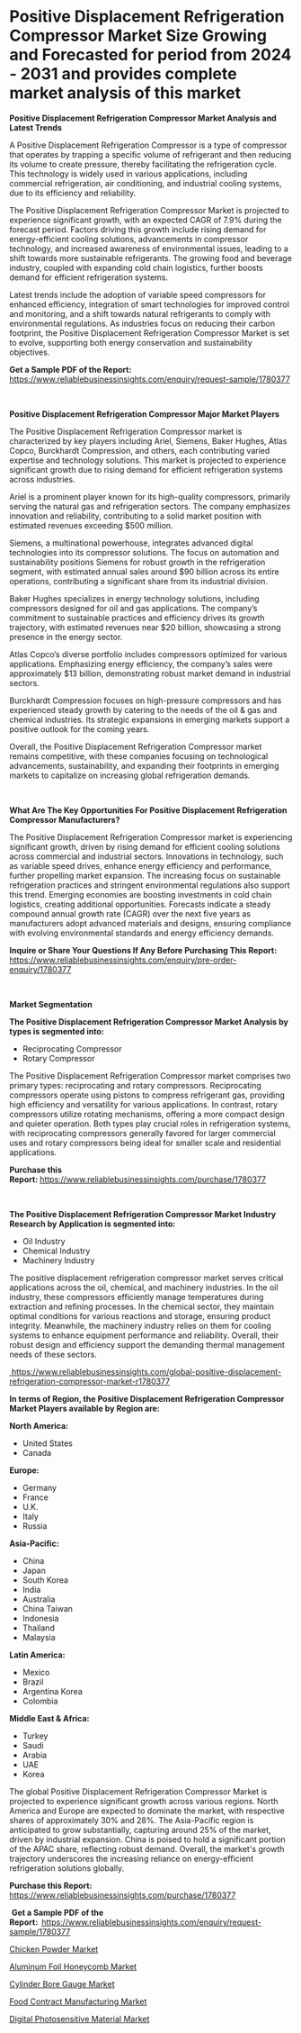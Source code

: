 <p><h1>Positive Displacement Refrigeration Compressor Market Size Growing and Forecasted for period from 2024 - 2031 and provides complete market analysis of this market</h1></p><p><strong>Positive Displacement Refrigeration Compressor Market Analysis and Latest Trends</strong></p>
<p><p>A Positive Displacement Refrigeration Compressor is a type of compressor that operates by trapping a specific volume of refrigerant and then reducing its volume to create pressure, thereby facilitating the refrigeration cycle. This technology is widely used in various applications, including commercial refrigeration, air conditioning, and industrial cooling systems, due to its efficiency and reliability.</p><p>The Positive Displacement Refrigeration Compressor Market is projected to experience significant growth, with an expected CAGR of 7.9% during the forecast period. Factors driving this growth include rising demand for energy-efficient cooling solutions, advancements in compressor technology, and increased awareness of environmental issues, leading to a shift towards more sustainable refrigerants. The growing food and beverage industry, coupled with expanding cold chain logistics, further boosts demand for efficient refrigeration systems.</p><p>Latest trends include the adoption of variable speed compressors for enhanced efficiency, integration of smart technologies for improved control and monitoring, and a shift towards natural refrigerants to comply with environmental regulations. As industries focus on reducing their carbon footprint, the Positive Displacement Refrigeration Compressor Market is set to evolve, supporting both energy conservation and sustainability objectives.</p></p>
<p><strong>Get a Sample PDF of the Report:&nbsp;</strong> <a href="https://www.reliablebusinessinsights.com/enquiry/request-sample/1780377?utm_campaign=62&utm_medium=2&utm_source=Github&utm_content=ia&utm_term=09102024&utm_id=positive-displacement-refrigeration-compressor">https://www.reliablebusinessinsights.com/enquiry/request-sample/1780377</a></p>
<p>&nbsp;</p>
<p><strong>Positive Displacement Refrigeration Compressor Major Market Players</strong></p>
<p><p>The Positive Displacement Refrigeration Compressor market is characterized by key players including Ariel, Siemens, Baker Hughes, Atlas Copco, Burckhardt Compression, and others, each contributing varied expertise and technology solutions. This market is projected to experience significant growth due to rising demand for efficient refrigeration systems across industries.</p><p>Ariel is a prominent player known for its high-quality compressors, primarily serving the natural gas and refrigeration sectors. The company emphasizes innovation and reliability, contributing to a solid market position with estimated revenues exceeding $500 million.</p><p>Siemens, a multinational powerhouse, integrates advanced digital technologies into its compressor solutions. The focus on automation and sustainability positions Siemens for robust growth in the refrigeration segment, with estimated annual sales around $90 billion across its entire operations, contributing a significant share from its industrial division.</p><p>Baker Hughes specializes in energy technology solutions, including compressors designed for oil and gas applications. The company’s commitment to sustainable practices and efficiency drives its growth trajectory, with estimated revenues near $20 billion, showcasing a strong presence in the energy sector.</p><p>Atlas Copco’s diverse portfolio includes compressors optimized for various applications. Emphasizing energy efficiency, the company’s sales were approximately $13 billion, demonstrating robust market demand in industrial sectors.</p><p>Burckhardt Compression focuses on high-pressure compressors and has experienced steady growth by catering to the needs of the oil & gas and chemical industries. Its strategic expansions in emerging markets support a positive outlook for the coming years.</p><p>Overall, the Positive Displacement Refrigeration Compressor market remains competitive, with these companies focusing on technological advancements, sustainability, and expanding their footprints in emerging markets to capitalize on increasing global refrigeration demands.</p></p>
<p>&nbsp;</p>
<p><strong>What Are The Key Opportunities For Positive Displacement Refrigeration Compressor Manufacturers?</strong></p>
<p><p>The Positive Displacement Refrigeration Compressor market is experiencing significant growth, driven by rising demand for efficient cooling solutions across commercial and industrial sectors. Innovations in technology, such as variable speed drives, enhance energy efficiency and performance, further propelling market expansion. The increasing focus on sustainable refrigeration practices and stringent environmental regulations also support this trend. Emerging economies are boosting investments in cold chain logistics, creating additional opportunities. Forecasts indicate a steady compound annual growth rate (CAGR) over the next five years as manufacturers adopt advanced materials and designs, ensuring compliance with evolving environmental standards and energy efficiency demands.</p></p>
<p><strong>Inquire or Share Your Questions If Any Before Purchasing This Report:</strong> <a href="https://www.reliablebusinessinsights.com/enquiry/pre-order-enquiry/1780377?utm_campaign=62&utm_medium=2&utm_source=Github&utm_content=ia&utm_term=09102024&utm_id=positive-displacement-refrigeration-compressor">https://www.reliablebusinessinsights.com/enquiry/pre-order-enquiry/1780377</a></p>
<p>&nbsp;</p>
<p><strong>Market Segmentation</strong></p>
<p><strong>The Positive Displacement Refrigeration Compressor Market Analysis by types is segmented into:</strong></p>
<p><ul><li>Reciprocating Compressor</li><li>Rotary Compressor</li></ul></p>
<p><p>The Positive Displacement Refrigeration Compressor market comprises two primary types: reciprocating and rotary compressors. Reciprocating compressors operate using pistons to compress refrigerant gas, providing high efficiency and versatility for various applications. In contrast, rotary compressors utilize rotating mechanisms, offering a more compact design and quieter operation. Both types play crucial roles in refrigeration systems, with reciprocating compressors generally favored for larger commercial uses and rotary compressors being ideal for smaller scale and residential applications.</p></p>
<p><strong>Purchase this Report:&nbsp;</strong><a href="https://www.reliablebusinessinsights.com/purchase/1780377?utm_campaign=62&utm_medium=2&utm_source=Github&utm_content=ia&utm_term=09102024&utm_id=positive-displacement-refrigeration-compressor">https://www.reliablebusinessinsights.com/purchase/1780377</a></p>
<p>&nbsp;</p>
<p><strong>The Positive Displacement Refrigeration Compressor Market Industry Research by Application is segmented into:</strong></p>
<p><ul><li>Oil Industry</li><li>Chemical Industry</li><li>Machinery Industry</li></ul></p>
<p><p>The positive displacement refrigeration compressor market serves critical applications across the oil, chemical, and machinery industries. In the oil industry, these compressors efficiently manage temperatures during extraction and refining processes. In the chemical sector, they maintain optimal conditions for various reactions and storage, ensuring product integrity. Meanwhile, the machinery industry relies on them for cooling systems to enhance equipment performance and reliability. Overall, their robust design and efficiency support the demanding thermal management needs of these sectors.</p></p>
<p><a href="https://www.reliablebusinessinsights.com/global-positive-displacement-refrigeration-compressor-market-r1780377?utm_campaign=62&utm_medium=2&utm_source=Github&utm_content=ia&utm_term=09102024&utm_id=positive-displacement-refrigeration-compressor">&nbsp;https://www.reliablebusinessinsights.com/global-positive-displacement-refrigeration-compressor-market-r1780377</a></p>
<p><strong>In terms of Region, the Positive Displacement Refrigeration Compressor Market Players available by Region are:</strong></p>
<p>
    <p> <strong> North America: </strong>
        <ul>
            <li>United States</li>
            <li>Canada</li>
        </ul>
        </p> 
    <p> <strong> Europe: </strong>
        <ul>
            <li>Germany</li>
            <li>France</li>
            <li>U.K.</li>
            <li>Italy</li>
            <li>Russia</li>
        </ul>
        </p> 
    <p> <strong> Asia-Pacific: </strong>
        <ul>
            <li>China</li>
            <li>Japan</li>
            <li>South Korea</li>
            <li>India</li>
            <li>Australia</li>
            <li>China Taiwan</li>
            <li>Indonesia</li>
            <li>Thailand</li>
            <li>Malaysia</li>
        </ul>
        </p> 
    <p> <strong> Latin America: </strong>
        <ul>
            <li>Mexico</li>
            <li>Brazil</li>
            <li>Argentina Korea</li>
            <li>Colombia</li>
        </ul>
        </p> 
    <p> <strong> Middle East & Africa: </strong>
        <ul>
            <li>Turkey</li>
            <li>Saudi</li>
            <li>Arabia</li>
            <li>UAE</li>
            <li>Korea</li>
        </ul>
    </p>
    </p>
<p><p>The global Positive Displacement Refrigeration Compressor Market is projected to experience significant growth across various regions. North America and Europe are expected to dominate the market, with respective shares of approximately 30% and 28%. The Asia-Pacific region is anticipated to grow substantially, capturing around 25% of the market, driven by industrial expansion. China is poised to hold a significant portion of the APAC share, reflecting robust demand. Overall, the market's growth trajectory underscores the increasing reliance on energy-efficient refrigeration solutions globally.</p></p>
<p><strong>Purchase this Report: </strong><a href="https://www.reliablebusinessinsights.com/purchase/1780377?utm_campaign=62&utm_medium=2&utm_source=Github&utm_content=ia&utm_term=09102024&utm_id=positive-displacement-refrigeration-compressor">https://www.reliablebusinessinsights.com/purchase/1780377</a></p>
<p>&nbsp;<strong>Get a Sample PDF of the Report:&nbsp;&nbsp;</strong><a href="https://www.reliablebusinessinsights.com/enquiry/request-sample/1780377?utm_campaign=62&utm_medium=2&utm_source=Github&utm_content=ia&utm_term=09102024&utm_id=positive-displacement-refrigeration-compressor">https://www.reliablebusinessinsights.com/enquiry/request-sample/1780377</a></p>
<p><strong></strong></p>
<p><p><a href="https://issuu.com/reportprime-2/docs/chicken-powder-market-size-2030.ppt_704e0209d2a09e?utm_campaign=62&utm_medium=2&utm_source=Github&utm_content=ia&utm_term=09102024&utm_id=positive-displacement-refrigeration-compressor">Chicken Powder Market</a></p><p><a href="https://github.com/MCGEE-CRANECaitlyn/Market-Research-Report-List-1/blob/main/aluminum-foil-honeycomb-market.md?utm_campaign=62&utm_medium=2&utm_source=Github&utm_content=ia&utm_term=09102024&utm_id=positive-displacement-refrigeration-compressor">Aluminum Foil Honeycomb Market</a></p><p><a href="https://www.linkedin.com/pulse/exploring-cylinder-bore-gauge-market-dynamics-revenue-analysis-tscte?utm_campaign=62&utm_medium=2&utm_source=Github&utm_content=ia&utm_term=09102024&utm_id=positive-displacement-refrigeration-compressor">Cylinder Bore Gauge Market</a></p><p><a href="https://issuu.com/reportprime-2/docs/food-contract-manufacturing-market-_a0f4d27911e157?utm_campaign=62&utm_medium=2&utm_source=Github&utm_content=ia&utm_term=09102024&utm_id=positive-displacement-refrigeration-compressor">Food Contract Manufacturing Market</a></p><p><a href="https://github.com/abbiewimld/Market-Research-Report-List-1/blob/main/digital-photosensitive-material-market.md?utm_campaign=62&utm_medium=2&utm_source=Github&utm_content=ia&utm_term=09102024&utm_id=positive-displacement-refrigeration-compressor">Digital Photosensitive Material Market</a></p></p>